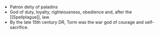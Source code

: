 * Patron deity of paladins 
* God of duty, loyalty, righteousness, obedience and, after the [[Spellplague]], law.
* By the late 15th century DR, Torm was the war god of courage and self-sacrifice.